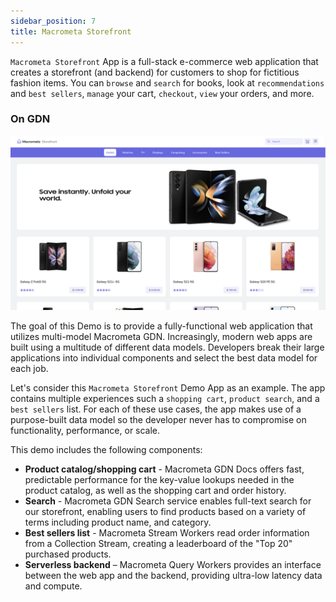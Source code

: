```yaml
---
sidebar_position: 7
title: Macrometa Storefront
---
```


`Macrometa Storefront` App is a full-stack e-commerce web application that creates a storefront (and backend) for customers to shop for fictitious fashion items. You can `browse` and `search` for books, look at `recommendations` and `best sellers`, `manage` your cart, `checkout`, `view` your orders, and more.

### On GDN

![Macrometa Storefront](/img/mm-storefront.png)

The goal of this Demo is to provide a fully-functional web application that utilizes multi-model Macrometa GDN. Increasingly, modern web apps are built using a multitude of different data models. Developers break their large applications into individual components and select the best data model for each job.

Let's consider this `Macrometa Storefront` Demo App as an example. The app contains multiple experiences such a `shopping cart`, `product search`, and a `best sellers` list. For each of these use cases, the app makes use of a purpose-built data model so the developer never has to compromise on functionality, performance, or scale.

This demo includes the following components:

* **Product catalog/shopping cart** - Macrometa GDN Docs offers fast, predictable performance for the key-value lookups needed in the product catalog, as well as the shopping cart and order history.
* **Search** - Macrometa GDN Search service enables full-text search for our storefront, enabling users to find products based on a variety of terms including product name, and category.
* **Best sellers list** - Macrometa Stream Workers read order information from a Collection Stream, creating a leaderboard of the "Top 20" purchased products.
* **Serverless backend** – Macrometa Query Workers provides an interface between the web app and the backend, providing ultra-low latency data and compute.
